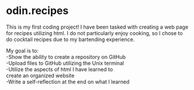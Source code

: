 # odin.recipes
This is my first coding project! I have been tasked with
creating a web page for recipes utilizing html. I do not particularly enjoy cooking, so I chose to do cocktail recipes due to my bartending experience.

My goal is to:  
    -Show the ability to create a repository on GitHub  
    -Upload files to GitHub utilizing the Unix terminal  
    -Utilize the aspects of html I have learned to  
    create an organized website  
    -Write a self-reflection at the end on what I learned  